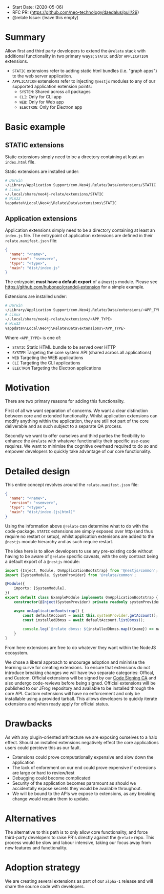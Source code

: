 - Start Date: (2020-05-06)
- RFC PR: (https://github.com/neo-technology/daedalus/pull/29)
- @relate Issue: (leave this empty)

# Summary
Allow first and third party developers to extend the `@relate` stack with additional functionality in two primary ways; `STATIC` and/or `APPLICATION` extensions.
- `STATIC` extensions refer to adding static html bundles (i.e. "graph apps") to the web server application. 
- `APPLICATION` extensions refer to injecting `@nestjs` modules to any of our supported application extension points:
    - `SYSTEM`: Shared across all packages
    - `CLI`: Only for CLI app
    - `WEB`: Only for Web app
    - `ELECTRON`: Only for Electron app

# Basic example
## STATIC extensions
Static extensions simply need to be a directory containing at least an `index.html` file.

Static extensions are installed under:
```sh
# Darwin
~/Library/Application Support/com.Neo4j.Relate/Data/extensions/STATIC
# Linux
~/.local/share/neo4j-relate/extensions/STATIC
# Win32
%appdata%\Local\Neo4j\Relate\Data\extensions\STATIC
```

## Application extensions
Application extensions simply need to be a directory containing at least an `index.js` file.
The entrypoint of application extensions are defined in their `relate.manifest.json` file:
```JSON
{
  "name": "<name>",
  "version": "<semver>",
  "type": "<type>",
  "main": "dist/index.js"
}
```
The entrypoint **must have a default export** of a `@nestjs` module. Please see https://github.com/huboneo/grandql-extension for a simple example.

Extensions are installed under:
```sh
# Darwin
~/Library/Application Support/com.Neo4j.Relate/Data/extensions/<APP_TYPE>
# Linux
~/.local/share/neo4j-relate/extensions/<APP_TYPE>
# Win32
%appdata%\Local\Neo4j\Relate\Data\extensions\<APP_TYPE>
```
Where `<APP_TYPE>` is one of:
- `STATIC` Static HTML bundle to be served over HTTP
- `SYSTEM` Targeting the core system API (shared across all applications)
- `WEB` Targeting the WEB applications
- `CLI` Targeting the CLI applications
- `ELECTRON` Targeting the Electron applications

# Motivation
There are two primary reasons for adding this functionality. 

First of all we want separation of concerns. We want a clear distinction between core and extended functionality. Whilst application extensions can modify anything within the application, they are still not part of the core deliverable and as such subject to a separate QA process.

Secondly we want to offer ourselves and third parties the flexibility to enhance the `@relate` with whatever functionality their specific use-case requires. We want to minimise the cognitive overhead required to do so and empower developers to quickly take advantage of our core functionality.

# Detailed design
This entire concept revolves around the `relate.manifest.json` file:
```JSON
{
  "name": "<name>",
  "version": "<semver>",
  "type": "<type>",
  "main": "dist/index.(js|html)"
}
```
Using the information above `@relate` can determine what to do with the code-package. `STATIC` extensions are simply exposed over http (and thus require no restart or setup), whilst application extenisons are added to the `@nestjs` module hierarchy and as such require restart.

The idea here is to allow developers to use any pre-existing code without having to be aware of `@relate` specific caveats, with the only contract being a default export of a `@nestjs` module:
```TypeScript
import {Inject, Module, OnApplicationBootstrap} from '@nestjs/common';
import {SystemModule, SystemProvider} from '@relate/common';

@Module({
    imports: [SystemModule],
})
export default class ExampleModule implements OnApplicationBootstrap {
    constructor(@Inject(SystemProvider) private readonly systemProvider: SystemProvider) {}

    async onApplicationBootstrap() {
        const defaultAccount = await this.systemProvider.getAccount();
        const installedDbmss = await defaultAccount.listDbmss();
        
        console.log(`@relate dbmss: ${installedDbmss.map(({name}) => name)}`);
    }
}
```
From here extensions are free to do whatever they want within the NodeJS ecosystem.

We chose a liberal approach to encourage adoption and minimise the learning curve for creating extensions. To ensure that extensions do not introduce breaking changes we will have two separate categories: Offical, and Custom. Official extensions will be signed by our [Code Signing CA](https://github.com/neo4j-apps/code-signing-ca) and also undergo code-reviews before being signed. Official extensions will be published to our JFrog repository and available to be installed through the core API. Custom extensions will have no enforcement and only be installable using a provided tarball. This allows developers to quickly iterate extensions and when ready apply for official status.

# Drawbacks
As with any plugin-oriented arhitecture we are exposing ourselves to a halo effect. Should an installed extensions negatively effect the core applications users could percieve this as our fault.

- Extensions could prove computationally expensive and slow down the application
- The lack of enforement on our end could prove expensive if extensions are large or hard to review/test
- Debugging could become complicated
- Security of the application becomes paramount as should we accidentally expose secrets they would be available throughout.
- We will be bound to the APIs we expose to extensions, as any breaking change would require them to update.

# Alternatives
The alternative to this path is to only allow core functionality, and force third-party developers to raise PR's directly against the `@relate` repo. This process would be slow and labour intensive, taking our focus away from new features and functionality.

# Adoption strategy
We are creating several extensions as part of our `alpha-1` release and will share the source code with developers.
